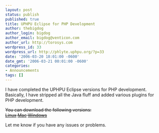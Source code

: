 ```yaml
---
layout: post
status: publish
published: true
title: UPHPU Eclipse for PHP Development
author: thebigdog
author_login: bigdog
author_email: bigdog@venticon.com
author_url: http://torosys.com
wordpress_id: 33
wordpress_url: http://phlyte.uphpu.org/?p=33
date: '2006-03-20 18:01:00 -0600'
date_gmt: '2006-03-21 00:01:00 -0600'
categories:
- Announcements
tags: []
---
```

<p>I have completed the UPHPU Eclipse versions for PHP development. Basically, I have stripped all the Java fluff and added various plugins for PHP development.</p>
<p style="text-decoration: line-through">You can download the following versions:<br /><a href="http://www.uphpu.org/downloads/eclipse/eclipse-3.1.2-linux-uphpu.tar.gz">Linux</a> <a href="http://www.uphpu.org/downloads/eclipse/eclipse-3.1.2-mac-uphpu.tar.gz">Mac</a> <a href="http://www.uphpu.org/downloads/eclipse/eclipse-3.1.2-win-uphpu.tar.gz">Windows</a></p>
<p>Let me know if you have any issues or problems.</p>
